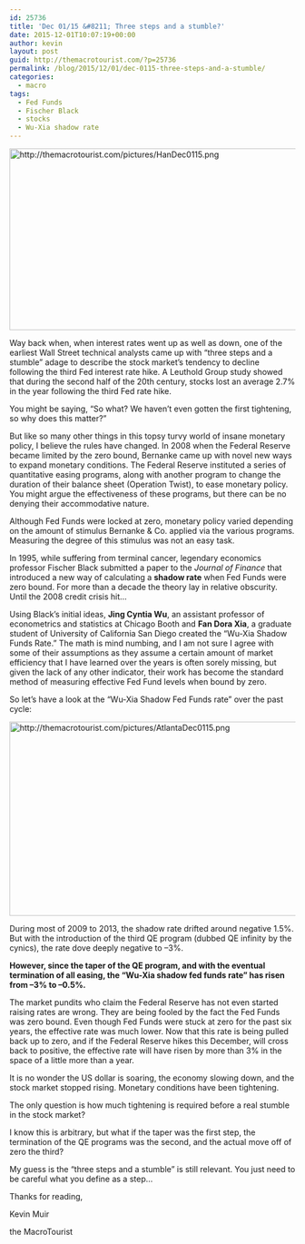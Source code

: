 ```yaml
---
id: 25736
title: 'Dec 01/15 &#8211; Three steps and a stumble?'
date: 2015-12-01T10:07:19+00:00
author: kevin
layout: post
guid: http://themacrotourist.com/?p=25736
permalink: /blog/2015/12/01/dec-0115-three-steps-and-a-stumble/
categories:
  - macro
tags:
  - Fed Funds
  - Fischer Black
  - stocks
  - Wu-Xia shadow rate
---
```


  <img src="http://themacrotourist.com/pictures/HanDec0115.png" style="margin:30px atuo;display:block;" alt="http://themacrotourist.com/pictures/HanDec0115.png" width="800" height="320">

Way back when, when interest rates went up as well as down, one of the earliest Wall Street technical analysts came up with &#8220;three steps and a stumble&#8221; adage to describe the stock market&#8217;s tendency to decline following the third Fed interest rate hike. A Leuthold Group study showed that during the second half of the 20th century, stocks lost an average 2.7% in the year following the third Fed rate hike. 

You might be saying, &#8220;So what? We haven&#8217;t even gotten the first tightening, so why does this matter?&#8221;

But like so many other things in this topsy turvy world of insane monetary policy, I believe the rules have changed. In 2008 when the Federal Reserve became limited by the zero bound, Bernanke came up with novel new ways to expand monetary conditions. The Federal Reserve instituted a series of quantitative easing programs, along with another program to change the duration of their balance sheet (Operation Twist), to ease monetary policy. You might argue the effectiveness of these programs, but there can be no denying their accommodative nature.

Although Fed Funds were locked at zero, monetary policy varied depending on the amount of stimulus Bernanke & Co. applied via the various programs. Measuring the degree of this stimulus was not an easy task. 

In 1995, while suffering from terminal cancer, legendary economics professor Fischer Black submitted a paper to the _Journal of Finance_ that introduced a new way of calculating a **shadow rate** when Fed Funds were zero bound. For more than a decade the theory lay in relative obscurity. Until the 2008 credit crisis hit&#8230; 

Using Black&#8217;s initial ideas, **Jing Cyntia Wu**, an assistant professor of econometrics and statistics at Chicago Booth and **Fan Dora Xia**, a graduate student of University of California San Diego created the &#8220;Wu-Xia Shadow Funds Rate.&#8221; The math is mind numbing, and I am not sure I agree with some of their assumptions as they assume a certain amount of market efficiency that I have learned over the years is often sorely missing, but given the lack of any other indicator, their work has become the standard method of measuring effective Fed Fund levels when bound by zero.

So let&#8217;s have a look at the &#8220;Wu-Xia Shadow Fed Funds rate&#8221; over the past cycle:


  <img src="http://themacrotourist.com/pictures/AtlantaDec0115.png" style="margin:30px atuo;display:block;" alt="http://themacrotourist.com/pictures/AtlantaDec0115.png" width="600" height="342">

During most of 2009 to 2013, the shadow rate drifted around negative 1.5%. But with the introduction of the third QE program (dubbed QE infinity by the cynics), the rate dove deeply negative to &#8211;3%.

**However, since the taper of the QE program, and with the eventual termination of all easing, the &#8220;Wu-Xia shadow fed funds rate&#8221; has risen from &#8211;3% to &#8211;0.5%.**

The market pundits who claim the Federal Reserve has not even started raising rates are wrong. They are being fooled by the fact the Fed Funds was zero bound. Even though Fed Funds were stuck at zero for the past six years, the effective rate was much lower. Now that this rate is being pulled back up to zero, and if the Federal Reserve hikes this December, will cross back to positive, the effective rate will have risen by more than 3% in the space of a little more than a year.

It is no wonder the US dollar is soaring, the economy slowing down, and the stock market stopped rising. Monetary conditions have been tightening.

The only question is how much tightening is required before a real stumble in the stock market?

I know this is arbitrary, but what if the taper was the first step, the termination of the QE programs was the second, and the actual move off of zero the third? 

My guess is the &#8220;three steps and a stumble&#8221; is still relevant. You just need to be careful what you define as a step&#8230;

Thanks for reading,
  
Kevin Muir
  
the MacroTourist